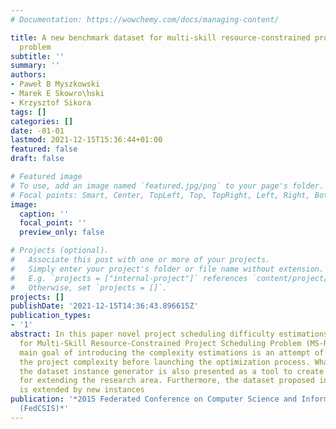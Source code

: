 ```yaml
---
# Documentation: https://wowchemy.com/docs/managing-content/

title: A new benchmark dataset for multi-skill resource-constrained project scheduling
  problem
subtitle: ''
summary: ''
authors:
- Paweł B Myszkowski
- Marek E Skowro\ŉski
- Krzysztof Sikora
tags: []
categories: []
date: -01-01
lastmod: 2021-12-15T15:36:44+01:00
featured: false
draft: false

# Featured image
# To use, add an image named `featured.jpg/png` to your page's folder.
# Focal points: Smart, Center, TopLeft, Top, TopRight, Left, Right, BottomLeft, Bottom, BottomRight.
image:
  caption: ''
  focal_point: ''
  preview_only: false

# Projects (optional).
#   Associate this post with one or more of your projects.
#   Simply enter your project's folder or file name without extension.
#   E.g. `projects = ["internal-project"]` references `content/project/deep-learning/index.md`.
#   Otherwise, set `projects = []`.
projects: []
publishDate: '2021-12-15T14:36:43.896615Z'
publication_types:
- '1'
abstract: In this paper novel project scheduling difficulty estimations are proposed
  for Multi-Skill Resource-Constrained Project Scheduling Problem (MS-RCPSP). The
  main goal of introducing the complexity estimations is an attempt of estimation
  the project complexity before launching the optimization process. What is more,
  the dataset instance generator is also presented as a tool to create new instances
  for extending the research area. Furthermore, the dataset proposed in previous works
  is extended by new instances
publication: '*2015 Federated Conference on Computer Science and Information Systems
  (FedCSIS)*'
---
```

